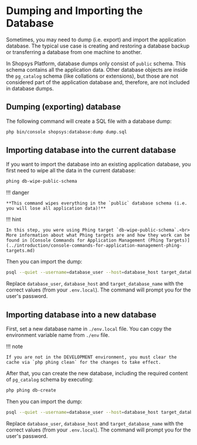 # Dumping and Importing the Database
Sometimes, you may need to dump (i.e. export) and import the application database.
The typical use case is creating and restoring a database backup or transferring a database from one machine to another.

In Shopsys Platform, database dumps only consist of `public` schema.
This schema contains all the application data.
Other database objects are inside the `pg_catalog` schema (like collations or extensions), but those are not considered part of the application database and, therefore, are not included in database dumps.

## Dumping (exporting) database
The following command will create a SQL file with a database dump:
```sh
php bin/console shopsys:database:dump dump.sql
```

## Importing database into the current database
If you want to import the database into an existing application database, you first need to wipe all the data in the current database:
```sh
phing db-wipe-public-schema
```

!!! danger

    **This command wipes everything in the `public` database schema (i.e. you will lose all application data)!**

!!! hint

    In this step, you were using Phing target `db-wipe-public-schema`.<br>
    More information about what Phing targets are and how they work can be found in [Console Commands for Application Management (Phing Targets)](../introduction/console-commands-for-application-management-phing-targets.md)

Then you can import the dump:
```sh
psql --quiet --username=database_user --host=database_host target_database_name < dump.sql
```

Replace `database_user`, `database_host` and `target_database_name` with the correct values (from your `.env.local`).
The command will prompt you for the user's password.

## Importing database into a new database
First, set a new database name in `./env.local` file.
You can copy the environment variable name from `./env` file.

!!! note

    If you are not in the DEVELOPMENT environment, you must clear the cache via `php phing clean` for the changes to take effect.

After that, you can create the new database, including the required content of `pg_catalog` schema by executing:
```sh
php phing db-create
```

Then you can import the dump:
```sh
psql --quiet --username=database_user --host=database_host target_database_name < dump.sql
```

Replace `database_user`, `database_host` and `target_database_name` with the correct values (from your `.env.local`).
The command will prompt you for the user's password.
